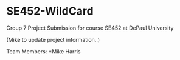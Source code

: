 # SE452-WildCard
Group 7 Project Submission for course SE452 at DePaul University

(Mike to update project information..)

Team Members:
*Mike Harris

